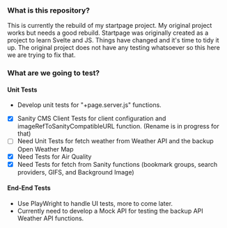 ### What is this repository?

This is currently the rebuild of my startpage project. My original project works but needs a good rebuild. Startpage was originally created as a project to learn Svelte and JS. Things have changed and it's time to tidy it up. The original project does not have any testing whatsoever so this here we are trying to fix that.

### What are we going to test?

#### Unit Tests

- Develop unit tests for "+page.server.js" functions.
- [x] Sanity CMS Client Tests for client configuration and imageRefToSanityCompatibleURL function. (Rename is in progress for that)
- [ ] Need Unit Tests for fetch weather from Weather API and the backup Open Weather Map
- [x] Need Tests for Air Quality
- [x] Need Tests for fetch from Sanity functions (bookmark groups, search providers, GIFS, and Background Image)

#### End-End Tests

- Use PlayWright to handle UI tests, more to come later.
- Currently need to develop a Mock API for testing the backup API Weather API functions.
